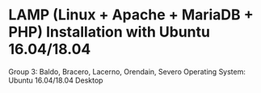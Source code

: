 # LAMP (Linux + Apache + MariaDB + PHP) Installation with Ubuntu 16.04/18.04
Group 3: Baldo, Bracero, Lacerno, Orendain, Severo
Operating System: Ubuntu 16.04/18.04 Desktop

